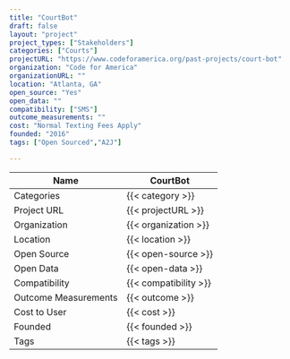 ```yaml
---
title: "CourtBot"
draft: false
layout: "project"
project_types: ["Stakeholders"]
categories: ["Courts"]
projectURL: "https://www.codeforamerica.org/past-projects/court-bot"
organization: "Code for America"
organizationURL: ""
location: "Atlanta, GA"
open_source: "Yes"
open_data: ""
compatibility: ["SMS"]
outcome_measurements: ""
cost: "Normal Texting Fees Apply"
founded: "2016"
tags: ["Open Sourced","A2J"]

---
```



Name                    |  CourtBot    
------------------------|----
Categories              | {{< category >}} 
Project URL             | {{< projectURL >}} 
Organization            | {{< organization >}} 
Location                | {{< location >}} 
Open Source             | {{< open-source >}} 
Open Data               | {{< open-data >}} 
Compatibility           | {{< compatibility >}} 
Outcome Measurements    | {{< outcome >}} 
Cost to User            | {{< cost >}} 
Founded                 | {{< founded >}} 
Tags                    | {{< tags >}} 

